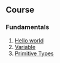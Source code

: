 ## Course
### Fundamentals
1. [Hello world](./part1/HelloWorld.java)
2. [Variable](./part1/Variable.java)
3. [Primitive Types](./part1/PrimitiveTypes.java)